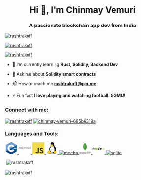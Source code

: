 <h1 align="center">Hi 👋, I'm Chinmay Vemuri</h1>
<h3 align="center">A passionate blockchain app dev from India</h3>

<p align="left"> <img src="https://komarev.com/ghpvc/?username=rashtrakoff&label=Profile%20views&color=0e75b6&style=flat" alt="rashtrakoff" /> </p>

<p align="left"> <a href="https://github.com/ryo-ma/github-profile-trophy"><img src="https://github-profile-trophy.vercel.app/?username=rashtrakoff" alt="rashtrakoff" /></a> </p>

<p align="left"> <a href="https://twitter.com/rashtrakoff" target="blank"><img src="https://img.shields.io/twitter/follow/rashtrakoff?logo=twitter&style=for-the-badge" alt="rashtrakoff" /></a> </p>

- 🌱 I’m currently learning **Rust, Solidity, Backend Dev**

- 💬 Ask me about **Solidity smart contracts**

- 📫 How to reach me **rashtrakoff@pm.me**

- ⚡ Fun fact **I love playing and watching football. GGMU!**

<h3 align="left">Connect with me:</h3>
<p align="left">
<a href="https://twitter.com/rashtrakoff" target="blank"><img align="center" src="https://raw.githubusercontent.com/rahuldkjain/github-profile-readme-generator/master/src/images/icons/Social/twitter.svg" alt="rashtrakoff" height="30" width="40" /></a>
<a href="https://linkedin.com/in/chinmay-vemuri-685b6319a" target="blank"><img align="center" src="https://raw.githubusercontent.com/rahuldkjain/github-profile-readme-generator/master/src/images/icons/Social/linked-in-alt.svg" alt="chinmay-vemuri-685b6319a" height="30" width="40" /></a>
</p>

<h3 align="left">Languages and Tools:</h3>
<p align="left"> <a href="https://www.w3schools.com/cpp/" target="_blank" rel="noreferrer"> <img src="https://raw.githubusercontent.com/devicons/devicon/master/icons/cplusplus/cplusplus-original.svg" alt="cplusplus" width="40" height="40"/> </a> <a href="https://expressjs.com" target="_blank" rel="noreferrer"> <img src="https://raw.githubusercontent.com/devicons/devicon/master/icons/express/express-original-wordmark.svg" alt="express" width="40" height="40"/> </a> <a href="https://developer.mozilla.org/en-US/docs/Web/JavaScript" target="_blank" rel="noreferrer"> <img src="https://raw.githubusercontent.com/devicons/devicon/master/icons/javascript/javascript-original.svg" alt="javascript" width="40" height="40"/> </a> <a href="https://www.linux.org/" target="_blank" rel="noreferrer"> <img src="https://raw.githubusercontent.com/devicons/devicon/master/icons/linux/linux-original.svg" alt="linux" width="40" height="40"/> </a> <a href="https://mochajs.org" target="_blank" rel="noreferrer"> <img src="https://www.vectorlogo.zone/logos/mochajs/mochajs-icon.svg" alt="mocha" width="40" height="40"/> </a> <a href="https://www.mongodb.com/" target="_blank" rel="noreferrer"> <img src="https://raw.githubusercontent.com/devicons/devicon/master/icons/mongodb/mongodb-original-wordmark.svg" alt="mongodb" width="40" height="40"/> </a> <a href="https://nodejs.org" target="_blank" rel="noreferrer"> <img src="https://raw.githubusercontent.com/devicons/devicon/master/icons/nodejs/nodejs-original-wordmark.svg" alt="nodejs" width="40" height="40"/> </a> <a href="https://www.sqlite.org/" target="_blank" rel="noreferrer"> <img src="https://www.vectorlogo.zone/logos/sqlite/sqlite-icon.svg" alt="sqlite" width="40" height="40"/> </a> </p>

<p>&nbsp;<img align="center" src="https://github-readme-stats.vercel.app/api?username=rashtrakoff&show_icons=true&locale=en" alt="rashtrakoff" /></p>

<p><img align="center" src="https://github-readme-streak-stats.herokuapp.com/?user=rashtrakoff&" alt="rashtrakoff" /></p>

